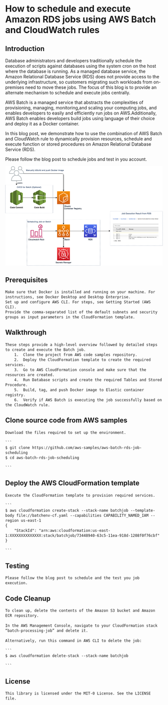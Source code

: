 # How to schedule and execute Amazon RDS jobs using AWS Batch and CloudWatch rules

## Introduction
Database administrators and developers traditionally schedule the execution of scripts against databases using the system cron on the host where the database is running. As a managed database service, the Amazon Relational Database Service (RDS) does not provide access to the underlying infrastructure, so customers migrating such workloads from on-premises need to move these jobs. The focus of this blog is to provide an alternate mechanism to schedule and execute jobs centrally.

AWS Batch is a managed service that abstracts the complexities of provisioning, managing, monitoring,and scaling your computing jobs, and enables developers to easily and efficiently run jobs on AWS.Additionally, AWS Batch enables developers build jobs using language of their choice and deploy it as a Docker container.

In this blog post, we demonstrate how to use the combination of AWS Batch and CloudWatch rule to
dynamically provision resources, schedule and execute function or stored procedures on Amazon
Relational Database Service (RDS).

Please follow the blog post to schedule jobs and test in you account.



![Alt text](schedule%20and%20execute%20RDS%20jobs%20using%20AWS%20Batch%20and%20CloudWatch%20rules.png?raw=true "Title")


## Prerequisites 
    Make sure that Docker is installed and running on your machine. For instructions, see Docker Desktop and Desktop Enterprise.
    Set up and configure AWS CLI. For steps, see Getting Started (AWS CLI).
    Provide the comma-separated list of the default subnets and security groups as input parameters in the CloudFormation template.

## Walkthrough
    These steps provide a high-level overview followed by detailed steps to create and execute the Batch job.
        1.  Clone the project from AWS code samples repository.
        2.  Deploy the CloudFormation template to create the required services.
        3.  Go to AWS CloudFormation console and make sure that the resources are created.
        4.  Run Database scripts and create the required Tables and Stored Procedure.
        5.  Build, tag, and push Docker image to Elastic container registry.
        6.  Verify if AWS Batch is executing the job successfully based on the CloudWatch rule.

## Clone source code from AWS samples 
    Download the files required to set up the environment. 

    ```
    $ git clone https://github.com/aws-samples/aws-batch-rds-job-scheduling
    $ cd aws-batch-rds-job-scheduling

    ```

## Deploy the AWS CloudFormation template
    Execute the CloudFormation template to provision required services. 

    ```
    $ aws cloudformation create-stack --stack-name batchjob --template-body file://batchenv-cf.yaml --capabilities CAPABILITY_NAMED_IAM --region us-east-1
    {
        "StackId": "arn:aws:cloudformation:us-east-1:XXXXXXXXXXXXXX:stack/batchjob/73448940-63c5-11ea-918d-1208f0f76cbf"
    }
    
    ```

## Testing

    Please follow the blog post to schedule and the test you job execution.


## Code Cleanup

    To clean up, delete the contents of the Amazon S3 bucket and Amazon ECR repository.

    In the AWS Management Console, navigate to your CloudFormation stack “batch-processing-job” and delete it.

    Alternatively, run this command in AWS CLI to delete the job:

    ```
    $ aws cloudformation delete-stack --stack-name batchjob

    ```
## License

    This library is licensed under the MIT-0 License. See the LICENSE file.